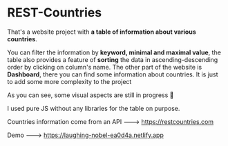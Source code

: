 # REST-Countries

That's a website project with **a table of information about various countries**.

You can filter the information by **keyword, minimal and maximal value**, the table also provides a feature of **sorting** the data in ascending-descending order by clicking on column's name. The other part of the website is **Dashboard**, there you can find some information about countries. It is just to add some more complexity to the project

As you can see, some visual aspects are still in progress :nail_care:

I used pure JS without any libraries for the table on purpose.

Countries information come from an API ---> https://restcountries.com

Demo ---> https://laughing-nobel-ea0d4a.netlify.app
